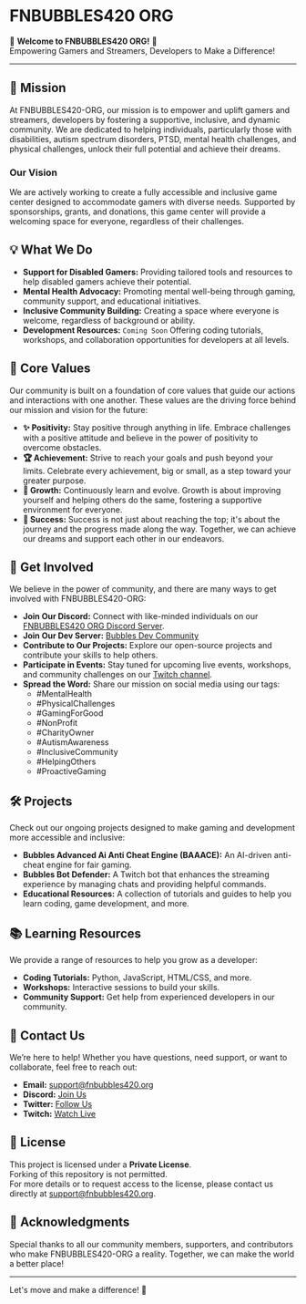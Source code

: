 # FNBUBBLES420 ORG

🌟 **Welcome to FNBUBBLES420 ORG!** 🌟  
Empowering Gamers and Streamers, Developers to Make a Difference!

---

## 🎯 Mission

At FNBUBBLES420-ORG, our mission is to empower and uplift gamers and streamers, developers by fostering a supportive, inclusive, and dynamic community. We are dedicated to helping individuals, particularly those with disabilities, autism spectrum disorders, PTSD, mental health challenges, and physical challenges, unlock their full potential and achieve their dreams.

### Our Vision

We are actively working to create a fully accessible and inclusive game center designed to accommodate gamers with diverse needs. Supported by sponsorships, grants, and donations, this game center will provide a welcoming space for everyone, regardless of their challenges.

## 💡 What We Do

- **Support for Disabled Gamers:** Providing tailored tools and resources to help disabled gamers achieve their potential.
- **Mental Health Advocacy:** Promoting mental well-being through gaming, community support, and educational initiatives.
- **Inclusive Community Building:** Creating a space where everyone is welcome, regardless of background or ability.
- **Development Resources:** `Coming Soon` Offering coding tutorials, workshops, and collaboration opportunities for developers at all levels.

## 🌟 Core Values

Our community is built on a foundation of core values that guide our actions and interactions with one another. These values are the driving force behind our mission and vision for the future:

- **✨ Positivity:** Stay positive through anything in life. Embrace challenges with a positive attitude and believe in the power of positivity to overcome obstacles.
- **🏆 Achievement:** Strive to reach your goals and push beyond your limits. Celebrate every achievement, big or small, as a step toward your greater purpose.
- **🌱 Growth:** Continuously learn and evolve. Growth is about improving yourself and helping others do the same, fostering a supportive environment for everyone.
- **🚀 Success:** Success is not just about reaching the top; it's about the journey and the progress made along the way. Together, we can achieve our dreams and support each other in our endeavors.

## 🚀 Get Involved

We believe in the power of community, and there are many ways to get involved with FNBUBBLES420-ORG:

- **Join Our Discord:** Connect with like-minded individuals on our [FNBUBBLES420 ORG Discord Server](https://discord.fnbubbles420.org/invite).
- **Join Our Dev Server:** [Bubbles Dev Community](https://discord.gg/NT38Va6vQA)
- **Contribute to Our Projects:** Explore our open-source projects and contribute your skills to help others.
- **Participate in Events:** Stay tuned for upcoming live events, workshops, and community challenges on our [Twitch channel](https://www.twitch.tv/fnbubbles420org).
- **Spread the Word:** Share our mission on social media using our tags:
  - #MentalHealth
  - #PhysicalChallenges
  - #GamingForGood
  - #NonProfit
  - #CharityOwner
  - #AutismAwareness
  - #InclusiveCommunity
  - #HelpingOthers
  - #ProactiveGaming

## 🛠️ Projects

Check out our ongoing projects designed to make gaming and development more accessible and inclusive:

- **Bubbles Advanced Ai Anti Cheat Engine (BAAACE):** An AI-driven anti-cheat engine for fair gaming.
- **Bubbles Bot Defender:** A Twitch bot that enhances the streaming experience by managing chats and providing helpful commands.
- **Educational Resources:** A collection of tutorials and guides to help you learn coding, game development, and more.

## 📚 Learning Resources

We provide a range of resources to help you grow as a developer:

- **Coding Tutorials:** Python, JavaScript, HTML/CSS, and more.
- **Workshops:** Interactive sessions to build your skills.
- **Community Support:** Get help from experienced developers in our community.

## 💬 Contact Us

We’re here to help! Whether you have questions, need support, or want to collaborate, feel free to reach out:

- **Email:** [support@fnbubbles420.org](mailto:support@fnbubbles420.org)
- **Discord:** [Join Us](https://discord.fnbubbles420.org/invite)
- **Twitter:** [Follow Us](https://twitter.com/fnbubbles420)
- **Twitch:** [Watch Live](https://www.twitch.tv/fnbubbles420org)

## 📄 License

This project is licensed under a **Private License**.  
Forking of this repository is not permitted.  
For more details or to request access to the license, please contact us directly at [support@fnbubbles420.org](mailto:support@fnbubbles420.org).

## 🙌 Acknowledgments

Special thanks to all our community members, supporters, and contributors who make FNBUBBLES420-ORG a reality. Together, we can make the world a better place!

---

Let's move and make a difference! 🚀
